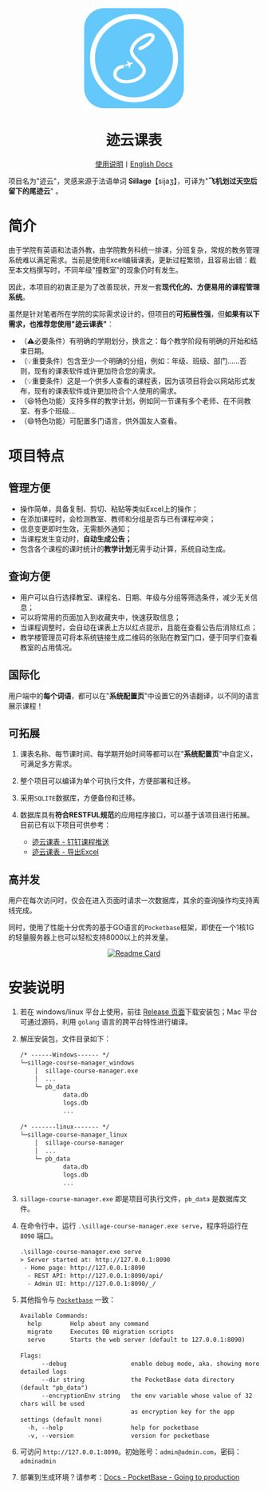 <div align="center">
 <img src="https://raw.githubusercontent.com/laorange/sillage-docs/master/docs/.vuepress/public/images/sillage.png" width="200" height="200" alt="sillage">
</div>

<h1 align="center">迹云课表</h1>

<p align="center">
  <a href="http://docs.siae.top">使用说明</a>丨<a href="https://www.yuque.com/laorange/sillage-docs/introduction-en">English Docs</a>
</p>

项目名为"迹云"，灵感来源于法语单词 **Sillage**【sijaʒ】，可译为"**飞机划过天空后留下的尾迹云**" 。

# 简介

由于学院有英语和法语外教，由学院教务科统一排课，分班复杂，常规的教务管理系统难以满足需求。当前是使用Excel编辑课表，更新过程繁琐，且容易出错：截至本文档撰写时，不同年级"撞教室"的现象仍时有发生。

因此，本项目的初衷正是为了改善现状，开发一套**现代化的、方便易用的课程管理系统**。

虽然是针对笔者所在学院的实际需求设计的，但项目的**可拓展性强**，但**如果有以下需求，也推荐您使用"迹云课表"**：

+ （⚠必要条件）有明确的学期划分，换言之：每个教学阶段有明确的开始和结束日期。
+ （💡重要条件）包含至少一个明确的分组，例如：年级、班级、部门......否则，现有的课表软件或许更加符合您的需求。
+ （💡重要条件）这是一个供多人查看的课程表，因为该项目将会以网站形式发布，现有的课表软件或许更加符合个人使用的需求。
+ （😆特色功能）支持多样的教学计划，例如同一节课有多个老师、在不同教室、有多个班级...
+ （😄特色功能）可配置多门语言，供外国友人查看。



# 项目特点

## 管理方便

- 操作简单，具备复制、剪切、粘贴等类似Excel上的操作；
- 在添加课程时，会检测教室、教师和分组是否与已有课程冲突；
- 信息变更即时生效，无需额外通知；
- 当课程发生变动时，**自动生成公告；**
- 包含各个课程的课时统计的**教学计划**无需手动计算，系统自动生成。

## 查询方便

- 用户可以自行选择教室、课程名、日期、年级与分组等筛选条件，减少无关信息；
- 可以将常用的页面加入到收藏夹中，快速获取信息；
- 当课程调整时，会自动在课表上方以红点提示，且能在查看公告后消除红点；
- 教学楼管理员可将本系统链接生成二维码的张贴在教室门口，便于同学们查看教室的占用情况。

## 国际化

用户端中的**每个词语**，都可以在"**系统配置页**"中设置它的外语翻译，以不同的语言展示课程！

## 可拓展

1. 课表名称、每节课时间、每学期开始时间等都可以在"**系统配置页**"中自定义，可满足多方需求。

2. 整个项目可以编译为单个可执行文件，方便部署和迁移。

3. 采用`SQLITE`数据库，方便备份和迁移。

4. 数据库具有**符合RESTFUL规范**的应用程序接口，可以基于该项目进行拓展。目前已有以下项目可供参考：
	+ [迹云课表 - 钉钉课程推送](https://github.com/laorange/sillage-dingtalk)
	+ [迹云课表 - 导出Excel](https://github.com/laorange/sillage-excel)

## 高并发

用户在每次访问时，仅会在进入页面时请求一次数据库，其余的查询操作均支持离线完成。

同时，使用了性能十分优秀的基于GO语言的`Pocketbase`框架，即使在一个1核1G的轻量服务器上也可以轻松支持8000以上的并发量。

<div align="center"><a href="https://github.com/pocketbase/pocketbase"><img alt="Readme Card" src="https://github-readme-stats.vercel.app/api/pin/?username=pocketbase&repo=pocketbase"/></a></div>



# 安装说明

1. 若在 windows/linux 平台上使用，前往 [Release 页面](https://github.com/laorange/sillage-course-manager/releases)下载安装包；Mac 平台可通过源码，利用 `golang` 语言的跨平台特性进行编译。

2. 解压安装包，文件目录如下：

   ```
   /* ------Windows------ */
   └─sillage-course-manager_windows
       │  sillage-course-manager.exe
       │  ...
       └─ pb_data
               data.db
               logs.db
               ...
               
   /* -------linux------- */
   └─sillage-course-manager_linux
       │  sillage-course-manager
       │  ...
       └─ pb_data
               data.db
               logs.db
               ...
   ```

3. `sillage-course-manager.exe` 即是项目可执行文件，`pb_data` 是数据库文件。

4. 在命令行中，运行 `.\sillage-course-manager.exe serve`，程序将运行在 `8090` 端口。

   ```
   .\sillage-course-manager.exe serve
   > Server started at: http://127.0.0.1:8090
   	- Home page: http://127.0.0.1:8090
     - REST API: http://127.0.0.1:8090/api/
     - Admin UI: http://127.0.0.1:8090/_/
   ```

5. 其他指令与 [`Pocketbase`](https://github.com/pocketbase/pocketbase) 一致：

   ```
   Available Commands:
     help        Help about any command
     migrate     Executes DB migration scripts
     serve       Starts the web server (default to 127.0.0.1:8090)
   
   Flags:
         --debug                  enable debug mode, aka. showing more detailed logs
         --dir string             the PocketBase data directory (default "pb_data")
         --encryptionEnv string   the env variable whose value of 32 chars will be used
                                  as encryption key for the app settings (default none)
     -h, --help                   help for pocketbase
     -v, --version                version for pocketbase
   ```

6. 可访问 `http://127.0.0.1:8090`。初始账号：`admin@admin.com`，密码：`adminadmin`

7. 部署到生成环境？请参考：[Docs - PocketBase - Going to production](https://pocketbase.io/docs/going-to-production/)
